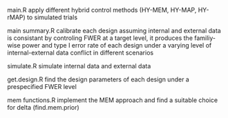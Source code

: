 main.R
apply different hybrid control methods (HY-MEM, HY-MAP, HY-rMAP) to simulated trials

main summary.R
calibrate each design assuming internal and external data is consistant by controling FWER at a target level, it produces the familiy-wise power and type I error rate of each
design under a varying level of internal-external data conflict in different scenarios

simulate.R
simulate internal data and external data

get.design.R
find the design parameters of each design under a prespecified FWER level

mem functions.R
implement the MEM approach and find a suitable choice for delta (find.mem.prior)
